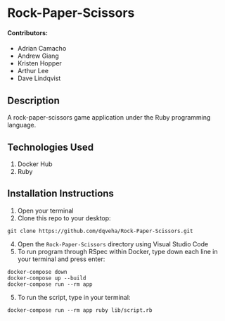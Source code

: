 # Rock-Paper-Scissors

#### Contributors:
* Adrian Camacho
* Andrew Giang
* Kristen Hopper
* Arthur Lee
* Dave Lindqvist

## Description

A rock-paper-scissors game application under the Ruby programming language.

## Technologies Used
1) Docker Hub
2) Ruby

## Installation Instructions
1) Open your terminal
2) Clone this repo to your desktop: 
```
git clone https://github.com/dqveha/Rock-Paper-Scissors.git
```
4) Open the `Rock-Paper-Scissors` directory using Visual Studio Code
5) To run program through RSpec within Docker, type down each line in your terminal and press enter:
```
docker-compose down
docker-compose up --build
docker-compose run --rm app
```
5) To run the script, type in your terminal: 
```
docker-compose run --rm app ruby lib/script.rb
```
